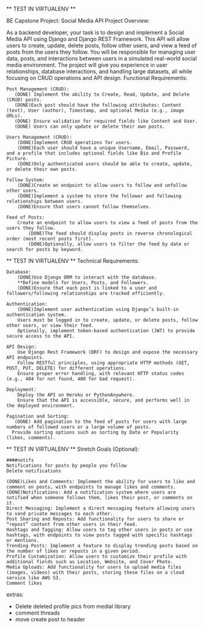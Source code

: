 

** TEST IN  VIRTUALENV **


 BE Capstone Project: Social Media API
Project Overview:

As a backend developer, your task is to design and implement a Social Media API using Django and Django REST Framework. This API will allow users to create, update, delete posts, follow other users, and view a feed of posts from the users they follow. You will be responsible for managing user data, posts, and interactions between users in a simulated real-world social media environment. The project will give you experience in user relationships, database interactions, and handling large datasets, all while focusing on CRUD operations and API design.
Functional Requirements:

    Post Management (CRUD):
       (DONE) Implement the ability to Create, Read, Update, and Delete (CRUD) posts.
       (DONE)Each post should have the following attributes: Content (text), User (author), Timestamp, and optional Media (e.g., image URLs).
       (DONE) Ensure validation for required fields like Content and User.
       (DONE) Users can only update or delete their own posts.

    Users Management (CRUD):
        (DONE)Implement CRUD operations for users.
        (DONE)Each user should have a unique Username, Email, Password, and a profile that includes optional fields like Bio and Profile Picture.
        (DONE)Only authenticated users should be able to create, update, or delete their own posts.

    Follow System:
        (DONE)Create an endpoint to allow users to follow and unfollow other users.
        (DONE)Implement a system to store the follower and following relationships between users.
        (DONE)Ensure that users cannot follow themselves.

    Feed of Posts:
        Create an endpoint to allow users to view a feed of posts from the users they follow.
            (DONE)The feed should display posts in reverse chronological order (most recent posts first).
            (DONE)Optionally, allow users to filter the feed by date or search for posts by keyword.

** TEST IN  VIRTUALENV **
Technical Requirements:

    Database:
        (DONE)Use Django ORM to interact with the database.
        **Define models for Users, Posts, and Followers.
        (DONE)Ensure that each post is linked to a user and followers/following relationships are tracked efficiently.

    Authentication:
        (DONE)Implement user authentication using Django’s built-in authentication system.
        Users must be logged in to create, update, or delete posts, follow other users, or view their feed.
        Optionally, implement token-based authentication (JWT) to provide secure access to the API.

    API Design:
        Use Django Rest Framework (DRF) to design and expose the necessary API endpoints.
        Follow RESTful principles, using appropriate HTTP methods (GET, POST, PUT, DELETE) for different operations.
        Ensure proper error handling, with relevant HTTP status codes (e.g., 404 for not found, 400 for bad request).

    Deployment:
        Deploy the API on Heroku or PythonAnywhere.
        Ensure that the API is accessible, secure, and performs well in the deployed environment.

    Pagination and Sorting:
       (DONE) Add pagination to the feed of posts for users with large numbers of followed users or a large volume of posts.
      Provide sorting options such as sorting by Date or Popularity (likes, comments).

** TEST IN  VIRTUALENV **
Stretch Goals (Optional):
    
    ####notifs
    Notifications for posts by people you follow
    Delete notifications

    (DONE)Likes and Comments: Implement the ability for users to like and comment on posts, with endpoints to manage likes and comments.
    (DONE)Notifications: Add a notification system where users are notified when someone follows them, likes their post, or comments on it.
    Direct Messaging: Implement a direct messaging feature allowing users to send private messages to each other.
    Post Sharing and Reposts: Add functionality for users to share or “repost” content from other users in their feed.
    Hashtags and Tagging: Allow users to tag other users in posts or use hashtags, with endpoints to view posts tagged with specific hashtags or mentions.
    Trending Posts: Implement a feature to display trending posts based on the number of likes or reposts in a given period.
    Profile Customization: Allow users to customize their profile with additional fields such as Location, Website, and Cover Photo.
    Media Uploads: Add functionality for users to upload media files (images, videos) with their posts, storing these files on a cloud service like AWS S3.
    Comment likes

extras:
- Delete deleted profile pics from medial library
- comment threads
- move create post to header
